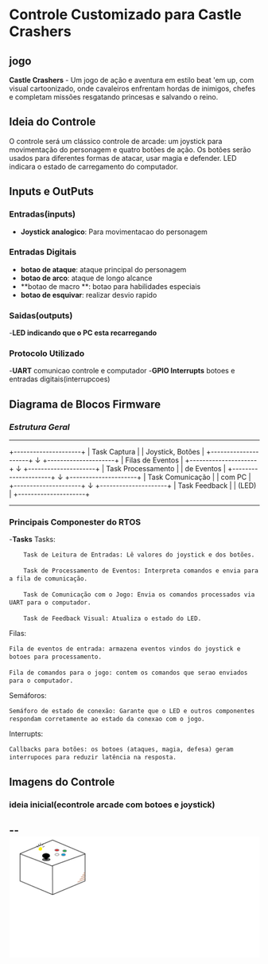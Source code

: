 # Controle Customizado para Castle Crashers

## jogo
**Castle Crashers** -  Um jogo de ação e aventura em estilo beat 'em up, com visual cartoonizado, onde cavaleiros enfrentam hordas de inimigos, chefes e completam missões resgatando princesas e salvando o reino.
## Ideia do Controle
O controle será um clássico controle de arcade: um joystick para movimentação do personagem e quatro botões de ação. Os botões serão usados para diferentes formas de atacar, usar magia e defender. LED indicara o estado de carregamento do computador.

## Inputs e OutPuts
### Entradas(inputs)
- **Joystick analogico**: Para movimentacao do personagem
### Entradas Digitais
- **botao de ataque**: ataque principal do personagem
- **botao de arco**: ataque de longo alcance
- **botao de macro **: botao para habilidades especiais
- **botao de esquivar**: realizar desvio rapido

### **Saidas(outputs)**
-**LED indicando que o PC esta recarregando**

### Protocolo Utilizado
-**UART** comunicao controle e computador
-**GPIO Interrupts** botoes e entradas digitais(interrupcoes)

## Diagrama de Blocos Firmware
### *Estrutura Geral*
---
+---------------------+ 
| Task Captura | 
| Joystick, Botões |
+---------------------+
        ↓
+---------------------+
|  Filas de Eventos  |
+---------------------+
        ↓
+---------------------+
| Task Processamento |
|    de Eventos      |
+---------------------+
        ↓
+---------------------+
| Task Comunicação   |
|       com PC       |
+---------------------+
        ↓
+---------------------+
|  Task Feedback     |
|         (LED)       |
+---------------------+

---

### **Principais Componester do RTOS**
-**Tasks**
Tasks:

        Task de Leitura de Entradas: Lê valores do joystick e dos botões.

        Task de Processamento de Eventos: Interpreta comandos e envia para a fila de comunicação.

        Task de Comunicação com o Jogo: Envia os comandos processados via UART para o computador.

        Task de Feedback Visual: Atualiza o estado do LED.

Filas:

    Fila de eventos de entrada: armazena eventos vindos do joystick e botoes para processamento.

    Fila de comandos para o jogo: contem os comandos que serao enviados para o computador.


Semáforos:

    Semáforo de estado de conexão: Garante que o LED e outros componentes respondam corretamente ao estado da conexao com o jogo.

Interrupts:

    Callbacks para botões: os botoes (ataques, magia, defesa) geram interrupoces para reduzir latência na resposta.

## Imagens do Controle
### ideia inicial(econtrole arcade com botoes e joystick)
--
![Diagrama do Projeto](control.png)
--

